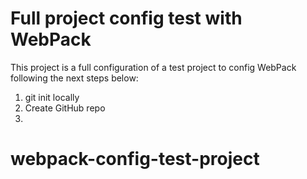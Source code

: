 # Full project config test with WebPack

This project is a full configuration of a test project to config WebPack following the next steps below:

1. git init locally
2. Create GitHub repo
3.
# webpack-config-test-project

